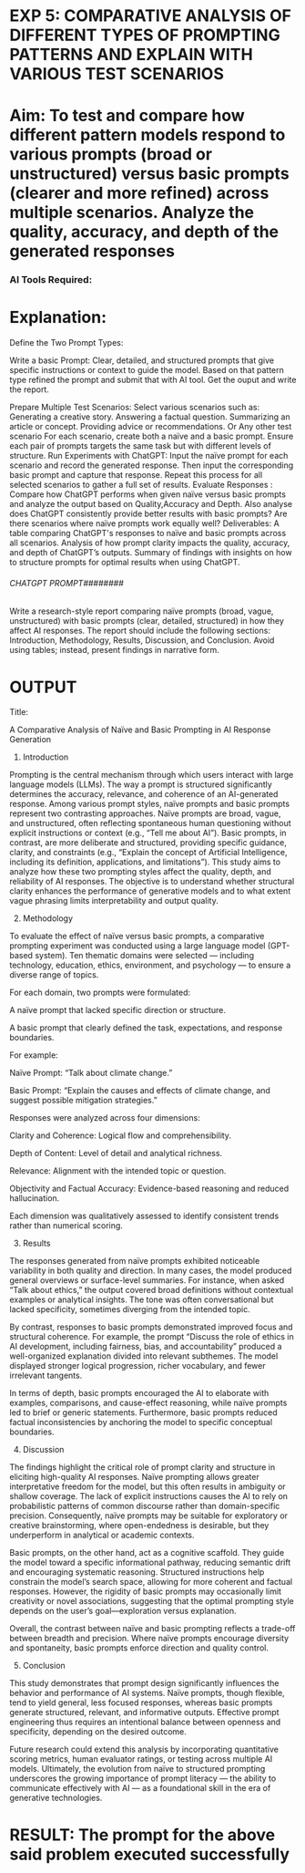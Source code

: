 

# EXP 5: COMPARATIVE ANALYSIS OF DIFFERENT TYPES OF PROMPTING PATTERNS AND EXPLAIN WITH VARIOUS TEST SCENARIOS

# Aim: To test and compare how different pattern models respond to various prompts (broad or unstructured) versus basic prompts (clearer and more refined) across multiple scenarios.  Analyze the quality, accuracy, and depth of the generated responses 

### AI Tools Required: 

# Explanation: 
Define the Two Prompt Types:

Write a basic Prompt: Clear, detailed, and structured prompts that give specific instructions or context to guide the model.
Based on that pattern type refined the prompt and submit that with AI tool.
Get the ouput and write the report.

Prepare Multiple Test Scenarios:
Select various scenarios such as:
Generating a creative story. 
Answering a factual question.
Summarizing an article or concept.
Providing advice or recommendations.
Or Any other test scenario
For each scenario, create both a naïve and a basic prompt. Ensure each pair of prompts targets the same task but with different levels of structure.
Run Experiments with ChatGPT:
Input the naïve prompt for each scenario and record the generated response.
Then input the corresponding basic prompt and capture that response.
Repeat this process for all selected scenarios to gather a full set of results.
Evaluate Responses : 
	Compare how ChatGPT performs when given naïve versus basic prompts and analyze the output based on Quality,Accuracy and Depth. Also analyse does ChatGPT consistently provide better results with basic prompts? Are there scenarios where naïve prompts work equally well?
Deliverables:
A table comparing ChatGPT's responses to naïve and basic prompts across all scenarios.
Analysis of how prompt clarity impacts the quality, accuracy, and depth of ChatGPT’s outputs.
Summary of findings with insights on how to structure prompts for optimal results when using ChatGPT.
###### CHATGPT PROMPT########
Write a research-style report comparing naïve prompts (broad, vague, unstructured) with basic prompts (clear, detailed, structured) in how they affect AI responses. 
The report should include the following sections: Introduction, Methodology, Results, Discussion, and Conclusion. 
Avoid using tables; instead, present findings in narrative form.

# OUTPUT
Title:

A Comparative Analysis of Naïve and Basic Prompting in AI Response Generation

1. Introduction

Prompting is the central mechanism through which users interact with large language models (LLMs). The way a prompt is structured significantly determines the accuracy, relevance, and coherence of an AI-generated response. Among various prompt styles, naïve prompts and basic prompts represent two contrasting approaches.
Naïve prompts are broad, vague, and unstructured, often reflecting spontaneous human questioning without explicit instructions or context (e.g., “Tell me about AI”). Basic prompts, in contrast, are more deliberate and structured, providing specific guidance, clarity, and constraints (e.g., “Explain the concept of Artificial Intelligence, including its definition, applications, and limitations”).
This study aims to analyze how these two prompting styles affect the quality, depth, and reliability of AI responses. The objective is to understand whether structural clarity enhances the performance of generative models and to what extent vague phrasing limits interpretability and output quality.

2. Methodology

To evaluate the effect of naïve versus basic prompts, a comparative prompting experiment was conducted using a large language model (GPT-based system). Ten thematic domains were selected — including technology, education, ethics, environment, and psychology — to ensure a diverse range of topics.

For each domain, two prompts were formulated:

A naïve prompt that lacked specific direction or structure.

A basic prompt that clearly defined the task, expectations, and response boundaries.

For example:

Naïve Prompt: “Talk about climate change.”

Basic Prompt: “Explain the causes and effects of climate change, and suggest possible mitigation strategies.”

Responses were analyzed across four dimensions:

Clarity and Coherence: Logical flow and comprehensibility.

Depth of Content: Level of detail and analytical richness.

Relevance: Alignment with the intended topic or question.

Objectivity and Factual Accuracy: Evidence-based reasoning and reduced hallucination.

Each dimension was qualitatively assessed to identify consistent trends rather than numerical scoring.

3. Results

The responses generated from naïve prompts exhibited noticeable variability in both quality and direction. In many cases, the model produced general overviews or surface-level summaries. For instance, when asked “Talk about ethics,” the output covered broad definitions without contextual examples or analytical insights. The tone was often conversational but lacked specificity, sometimes diverging from the intended topic.

By contrast, responses to basic prompts demonstrated improved focus and structural coherence. For example, the prompt “Discuss the role of ethics in AI development, including fairness, bias, and accountability” produced a well-organized explanation divided into relevant subthemes. The model displayed stronger logical progression, richer vocabulary, and fewer irrelevant tangents.

In terms of depth, basic prompts encouraged the AI to elaborate with examples, comparisons, and cause-effect reasoning, while naïve prompts led to brief or generic statements. Furthermore, basic prompts reduced factual inconsistencies by anchoring the model to specific conceptual boundaries.

4. Discussion

The findings highlight the critical role of prompt clarity and structure in eliciting high-quality AI responses. Naïve prompting allows greater interpretative freedom for the model, but this often results in ambiguity or shallow coverage. The lack of explicit instructions causes the AI to rely on probabilistic patterns of common discourse rather than domain-specific precision. Consequently, naïve prompts may be suitable for exploratory or creative brainstorming, where open-endedness is desirable, but they underperform in analytical or academic contexts.

Basic prompts, on the other hand, act as a cognitive scaffold. They guide the model toward a specific informational pathway, reducing semantic drift and encouraging systematic reasoning. Structured instructions help constrain the model’s search space, allowing for more coherent and factual responses. However, the rigidity of basic prompts may occasionally limit creativity or novel associations, suggesting that the optimal prompting style depends on the user’s goal—exploration versus explanation.

Overall, the contrast between naïve and basic prompting reflects a trade-off between breadth and precision. Where naïve prompts encourage diversity and spontaneity, basic prompts enforce direction and quality control.

5. Conclusion

This study demonstrates that prompt design significantly influences the behavior and performance of AI systems. Naïve prompts, though flexible, tend to yield general, less focused responses, whereas basic prompts generate structured, relevant, and informative outputs. Effective prompt engineering thus requires an intentional balance between openness and specificity, depending on the desired outcome.

Future research could extend this analysis by incorporating quantitative scoring metrics, human evaluator ratings, or testing across multiple AI models. Ultimately, the evolution from naïve to structured prompting underscores the growing importance of prompt literacy — the ability to communicate effectively with AI — as a foundational skill in the era of generative technologies.

# RESULT: The prompt for the above said problem executed successfully
